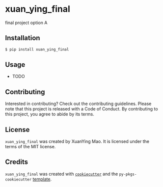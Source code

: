 # xuan_ying_final

final project option A

## Installation

```bash
$ pip install xuan_ying_final
```

## Usage

- TODO

## Contributing

Interested in contributing? Check out the contributing guidelines. Please note that this project is released with a Code of Conduct. By contributing to this project, you agree to abide by its terms.

## License

`xuan_ying_final` was created by XuanYing Mao. It is licensed under the terms of the MIT license.

## Credits

`xuan_ying_final` was created with [`cookiecutter`](https://cookiecutter.readthedocs.io/en/latest/) and the `py-pkgs-cookiecutter` [template](https://github.com/py-pkgs/py-pkgs-cookiecutter).
